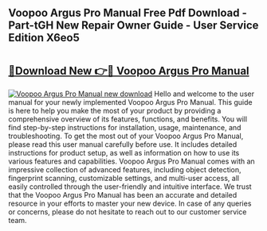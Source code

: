 ## Voopoo Argus Pro Manual Free Pdf Download - Part-tGH New Repair Owner Guide - User Service Edition X6eo5

# <h2><a href="http://cf24615.oget.top/?id=Voopoo+Argus+Pro+Manual">🔗Download New 👉🔴 Voopoo Argus Pro Manual</a></h2>

[![Voopoo Argus Pro Manual new download](https://i.imgur.com/5g1atiW.png)](http://cf24615.oget.top/?id=Voopoo+Argus+Pro+Manual)
Hello and welcome to the user manual for your newly implemented Voopoo Argus Pro Manual. This guide is here to help you make the most of your product by providing a comprehensive overview of its features, functions, and benefits. You will find step-by-step instructions for installation, usage, maintenance, and troubleshooting. To get the most out of your Voopoo Argus Pro Manual, please read this user manual carefully before use. It includes detailed instructions for product setup, as well as information on how to use its various features and capabilities. Voopoo Argus Pro Manual comes with an impressive collection of advanced features, including object detection, fingerprint scanning, customizable settings, and multi-user access, all easily controlled through the user-friendly and intuitive interface. We trust that the Voopoo Argus Pro Manual has been an accurate and detailed resource in your efforts to master your new device. In case of any queries or concerns, please do not hesitate to reach out to our customer service team.
